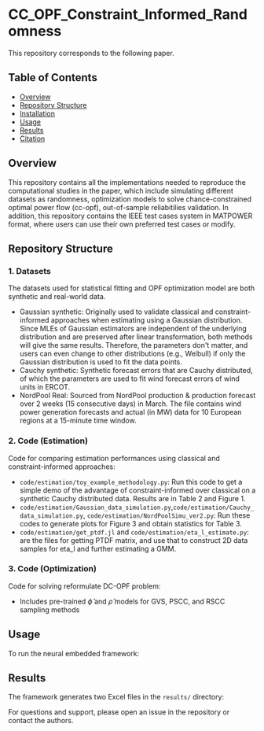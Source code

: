 # CC_OPF_Constraint_Informed_Randomness

This repository corresponds to the following paper. 

## Table of Contents
- [Overview](#overview)
- [Repository Structure](#repository-structure)
- [Installation](#installation)
- [Usage](#usage)
- [Results](#results)
- [Citation](#citation)

## Overview

This repository contains all the implementations needed to reproduce the computational studies in the paper, which include simulating different datasets as randomness, optimization models to solve chance-constrained optimal power flow (cc-opf), out-of-sample reliabitilies validation. In addition, this repository contains the IEEE test cases system in MATPOWER format, where users can use their own preferred test cases or modify.

## Repository Structure

### 1. Datasets

The datasets used for statistical fitting and OPF optimization model are both synthetic and real-world data.
- Gaussian synthetic: Originally used to validate classical and constraint-informed approaches when estimating using a Gaussian distribution. Since MLEs of Gaussian estimators are independent of the underlying distribution and are preserved after linear transformation, both methods will give the same results. Therefore, the parameters don't matter, and users can even change to other distributions (e.g., Weibull) if only the Gaussian distribution is used to fit the data points. 
- Cauchy synthetic: Synthetic forecast errors that are Cauchy distributed, of which the parameters are used to fit wind forecast errors of wind units in ERCOT.
- NordPool Real: Sourced from NordPool production & production forecast over 2 weeks (15 consecutive days) in March. The file contains wind power generation forecasts and actual (in MW) data for 10 European regions at a 15-minute time window. 

### 2. Code (Estimation)
Code for comparing estimation performances using classical and constraint-informed approaches:
- `code/estimation/toy_example_methodology.py`: Run this code to get a simple demo of the advantage of constraint-informed over classical on a synthetic Cauchy distributed data. Results are in Table 2 and Figure 1. 
- `code/estimation/Gaussian_data_simulation.py`,`code/estimation/Cauchy_data_simulation.py`, `code/estimation/NordPoolSimu_ver2.py`: Run these codes to generate plots for Figure 3 and obtain statistics for Table 3. 
- `code/estimation/get_ptdf.jl` and `code/estimation/eta_l_estimate.py`: are the files for getting PTDF matrix, and use that to construct 2D data samples for eta_l and further estimating a GMM.


### 3. Code (Optimization)
Code for solving reformulate DC-OPF problem: 
- Includes pre-trained $\hat{\phi}$ and $\hat{\rho}$ models for GVS, PSCC, and RSCC sampling methods

## Usage

To run the neural embedded framework:

## Results

The framework generates two Excel files in the `results/` directory:

For questions and support, please open an issue in the repository or contact the authors.
